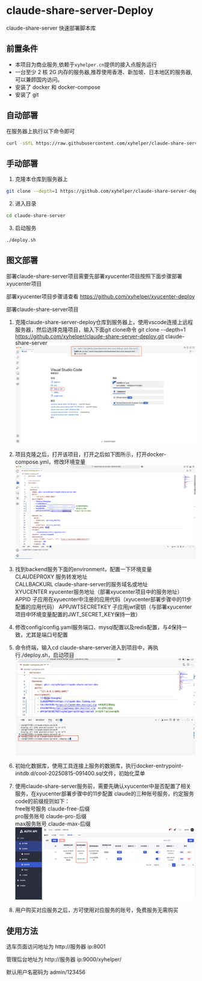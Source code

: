 # claude-share-server-Deploy

claude-share-server 快速部署脚本库




## 前置条件
- 本项目为商业服务,依赖于`xyhelper.cn`提供的接入点服务运行
- 一台至少 2 核 2G 内存的服务器,推荐使用香港、新加坡、日本地区的服务器,可以兼顾国内访问。
- 安装了 docker 和 docker-compose
- 安装了 git



## 自动部署

在服务器上执行以下命令即可

```bash
curl -sSfL https://raw.githubusercontent.com/xyhelper/claude-share-server-deploy/master/quick-install.sh | bash

```

## 手动部署

1. 克隆本仓库到服务器上

```bash
git clone --depth=1 https://github.com/xyhelper/claude-share-server-deploy.git claude-share-server
```

2. 进入目录

```bash
cd claude-share-server
```

3. 启动服务

```bash
./deploy.sh
```

## 图文部署

部署claude-share-server项目需要先部署xyucenter项目按照下面步骤部署xyucenter项目

部署xyucenter项目步骤请查看 https://github.com/xyhelper/xyucenter-deploy

部署claude-share-server项目

1. 克隆claude-share-server-deploy仓库到服务器上，使用vscode连接上远程服务器，然后选择克隆项目，输入下面git clone命令
   git clone --depth=1 https://github.com/xyhelper/claude-share-server-deploy.git claude-share-server
   ![alt text](images/image2-1.png)

2. 项目克隆之后，打开该项目，打开之后如下图所示，打开docker-compose.yml，修改环境变量
   ![alt text](images/image2-2.png)

3. 找到backend服务下面的environment，配置一下环境变量  
   CLAUDEPROXY         服务转发地址  
   CALLBACKURL         claude-share-server的服务域名或地址  
   XYUCENTER           xyucenter服务地址（部署xyucenter项目中的服务地址）  
   APPID               子应用在xyuecnter中注册的应用代码（xyucenter部署步骤中的11步配置的应用代码）
   APPJWTSECRETKEY     子应用jwt密钥（与部署xyucenter项目中环境变量配置的JWT_SECRET_KEY保持一致）

4. 修改config/config.yaml服务端口、mysql配置以及redis配置，与4保持一致，尤其是端口号配置

5. 命令终端，输入cd claude-share-server进入到项目中，再执行./deploy.sh，启动项目
   ![alt text](images/image2-6.png)

6. 初始化数据库，使用工具连接上服务的数据库，执行docker-entrypoint-initdb.d/cool-20250815-091400.sql文件，初始化菜单

7. 使用claude-share-server服务前，需要先确认xyucenter中是否配置了相关服务，在xyucenter部署步骤中的11步配置
   claude的三种账号服务，约定服务code的前缀规则如下：  
   free账号服务  claude-free-后缀  
   pro服务账号   claude-pro-后缀  
   max服务账号   claude-max-后缀
   ![alt text](images/image2-7.png)

8. 用户购买对应服务之后，方可使用对应服务的账号，免费服务无需购买

## 使用方法

选车页面访问地址为 http://服务器 ip:8001

管理后台地址为 http://服务器 ip:9000/xyhelper/

默认用户名密码为 admin/123456


